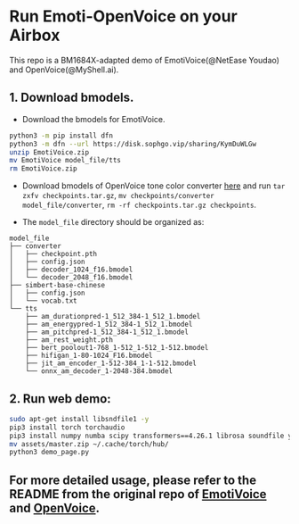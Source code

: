 # Run Emoti-OpenVoice on your Airbox
This repo is a BM1684X-adapted demo of EmotiVoice(@NetEase Youdao) and OpenVoice(@MyShell.ai).

## 1. Download bmodels.
- Download the bmodels for EmotiVoice.
```sh
python3 -m pip install dfn
python3 -m dfn --url https://disk.sophgo.vip/sharing/KymDuWLGw
unzip EmotiVoice.zip
mv EmotiVoice model_file/tts
rm EmotiVoice.zip
```
- Download bmodels of OpenVoice tone color converter [here](https://drive.google.com/file/d/1ErVDiMFvTwRj649pyoJI7rRDAh5pTGVT/view?usp=drive_link) and run `tar zxfv checkpoints.tar.gz`, `mv checkpoints/converter model_file/converter`, `rm -rf checkpoints.tar.gz checkpoints`.

- The `model_file` directory should be organized as:
```
model_file
├── converter
│   ├── checkpoint.pth
│   ├── config.json
│   ├── decoder_1024_f16.bmodel
│   └── decoder_2048_f16.bmodel
├── simbert-base-chinese
│   ├── config.json
│   └── vocab.txt
└── tts
    ├── am_durationpred-1_512_384-1_512_1.bmodel
    ├── am_energypred-1_512_384-1_512_1.bmodel
    ├── am_pitchpred-1_512_384-1_512_1.bmodel
    ├── am_rest_weight.pth
    ├── bert_poolout1-768_1-512_1-512_1-512.bmodel
    ├── hifigan_1-80-1024_F16.bmodel
    ├── jit_am_encoder_1-512-384_1-1-512.bmodel
    └── onnx_am_decoder_1-2048-384.bmodel
```


## 2. Run web demo:
```sh
sudo apt-get install libsndfile1 -y
pip3 install torch torchaudio
pip3 install numpy numba scipy transformers==4.26.1 librosa soundfile yacs g2p_en jieba pypinyin whisper_timestamped onnxruntime gradio==4.19.2
mv assets/master.zip ~/.cache/torch/hub/
python3 demo_page.py
```

## For more detailed usage, please refer to the README from the original repo of [EmotiVoice](https://github.com/netease-youdao/EmotiVoice) and [OpenVoice](https://github.com/myshell-ai/OpenVoice).
